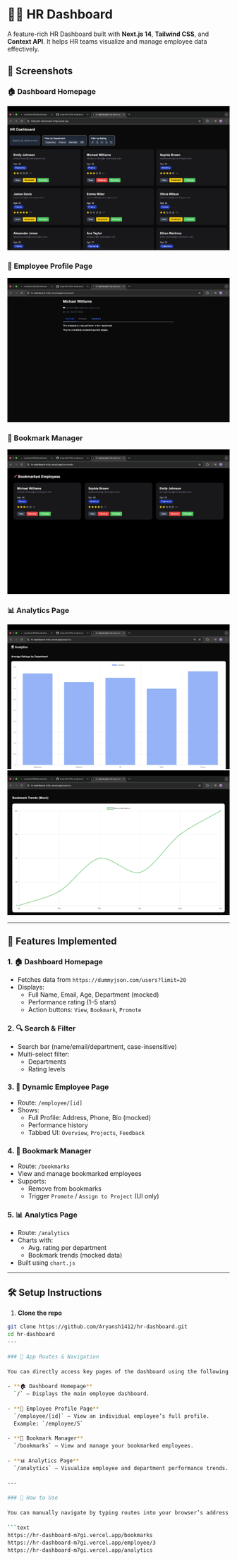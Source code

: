 # 🧑‍💼 HR Dashboard

A feature-rich HR Dashboard built with **Next.js 14**, **Tailwind CSS**, and **Context API**. It helps HR teams visualize and manage employee data effectively.

## 📸 Screenshots

### 🏠 Dashboard Homepage
![Dashboard Screenshot](./public/dashboard.png)

### 👤 Employee Profile Page
![Employee Page Screenshot](./public/employee-page.png)

### 📌 Bookmark Manager
![Bookmark Screenshot](./public/bookmarks.png)

### 📊 Analytics Page
![Analytics Screenshot](./public//analytics-1.png)
![Analytics Screenshot](./public/analytics-2.png)


---

## 🚀 Features Implemented

### 1. 🏠 **Dashboard Homepage**
- Fetches data from `https://dummyjson.com/users?limit=20`
- Displays:
  - Full Name, Email, Age, Department (mocked)
  - Performance rating (1–5 stars)
  - Action buttons: `View`, `Bookmark`, `Promote`

### 2. 🔍 **Search & Filter**
- Search bar (name/email/department, case-insensitive)
- Multi-select filter:
  - Departments
  - Rating levels

### 3. 👤 **Dynamic Employee Page**
- Route: `/employee/[id]`
- Shows:
  - Full Profile: Address, Phone, Bio (mocked)
  - Performance history
  - Tabbed UI: `Overview`, `Projects`, `Feedback`

### 4. 📌 **Bookmark Manager**
- Route: `/bookmarks`
- View and manage bookmarked employees
- Supports:
  - Remove from bookmarks
  - Trigger `Promote` / `Assign to Project` (UI only)

### 5. 📊 **Analytics Page**
- Route: `/analytics`
- Charts with:
  - Avg. rating per department
  - Bookmark trends (mocked data)
- Built using `chart.js`

---

## 🛠 Setup Instructions

1. **Clone the repo**

```bash
git clone https://github.com/Aryansh1412/hr-dashboard.git
cd hr-dashboard
---

### 🔗 App Routes & Navigation

You can directly access key pages of the dashboard using the following routes:

- **🏠 Dashboard Homepage**  
  `/` – Displays the main employee dashboard.

- **👤 Employee Profile Page**  
  `/employee/[id]` – View an individual employee’s full profile.  
  Example: `/employee/5`

- **📌 Bookmark Manager**  
  `/bookmarks` – View and manage your bookmarked employees.

- **📊 Analytics Page**  
  `/analytics` – Visualize employee and department performance trends.

---

### 🧭 How to Use

You can manually navigate by typing routes into your browser’s address bar:

```text
https://hr-dashboard-m7gi.vercel.app/bookmarks
https://hr-dashboard-m7gi.vercel.app/employee/3
https://hr-dashboard-m7gi.vercel.app/analytics
